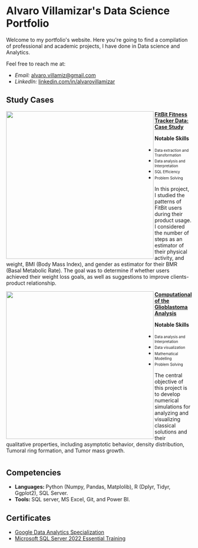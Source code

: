 # Alvaro Villamizar's Data Science Portfolio
Welcome to my portfolio's website. Here you're going to find a compilation of professional and academic projects, I have done in Data science and Analytics.

Feel free to reach me at:
- *Email:* [alvaro.villamiz@gmail.com]()
- *LinkedIn:* [linkedin.com/in/alvarovillamizar](linkedin.com/in/lvarovillamizar)

## Study Cases

<img align="left" width="400" height=auto src="https://miro.medium.com/v2/resize:fit:720/format:webp/1*5yaiuAgK0Uo4X62OW0CAeg.png"> **[<u> FitBit Fitness Tracker Data: Case Study </u>](https://github.com/AlvaroVillamizar/FitBit-Fitness-Tracker-Data-Case-Study.git)**

<b> Notable Skills </b>
- <font size ="-2">Data extraction and Transformation </font>
- <font size ="-2">Data analysis and Interpretation </font>
- <font size ="-2">SQL Efficiency </font>
- <font size ="-2">Problem Solving </font>

In this project, I studied the patterns of FitBit users during their product usage. I considered the number of steps as an estimator of their physical activity, and weight, BMI (Body Mass Index), and gender as estimator for their BMR (Basal Metabolic Rate). The goal was to determine if whether users achieved their weight loss goals, as well as suggestions to improve clients-product relationship.

<img align="left" width="400" height=auto src="https://hmcisrael.com/wp-content/uploads/2019/08/bigstock-d-rendered-medically-accurate-285814543-300x225.jpg"> **[<u> Computational of the Glioblastoma Analysis </u>](https://github.com/AlvaroVillamizar/Glioblastomas-Analysis.git)**

<b> Notable Skills </b>
- <font size ="-2">Data analysis and Interpretation </font>
- <font size ="-2">Data visualization </font>
- <font size ="-2">Mathematical Modelling </font>
- <font size ="-2">Problem Solving </font>

The central objective of this project is to develop numerical simulations for analyzing and visualizing classical solutions and their qualitative properties, including asymptotic behavior, density distribution, Tumoral ring formation, and Tumor mass growth.

#

## Competencies
- <strong> Languages: </strong> Python (Numpy, Pandas, Matplolib), R (Dplyr, Tidyr, Ggplot2), SQL Server.
- <strong> Tools: </strong> SQL server, MS Excel, Git, and Power BI.

## Certificates
- [Google Data Analytics Specialization](https://coursera.org/share/0e538e0dddace4fccf49bdf5a8f4f701)
- [Microsoft SQL Server 2022 Essential Training](https://www.linkedin.com/learning/certificates/bff815d15690ee694796c0e2f32b0180b83cfe241140ad8971e9a875006e7f2a)
